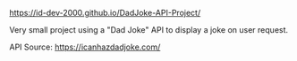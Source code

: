 https://id-dev-2000.github.io/DadJoke-API-Project/

Very small project using a "Dad Joke" API to display a joke on user request.

API Source: https://icanhazdadjoke.com/
